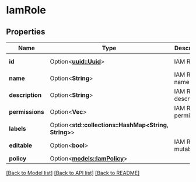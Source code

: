 # IamRole

## Properties

Name | Type | Description | Notes
------------ | ------------- | ------------- | -------------
**id** | Option<[**uuid::Uuid**](uuid::Uuid.md)> | IAM Role ID | [optional][readonly]
**name** | Option<**String**> | IAM Role name | [optional]
**description** | Option<**String**> | IAM Role description | [optional]
**permissions** | Option<**Vec<String>**> | IAM Role permissions | [optional]
**labels** | Option<**std::collections::HashMap<String, String>**> |  | [optional]
**editable** | Option<**bool**> | IAM Role mutability | [optional]
**policy** | Option<[**models::IamPolicy**](iam-policy.md)> |  | [optional]

[[Back to Model list]](../README.md#documentation-for-models) [[Back to API list]](../README.md#documentation-for-api-endpoints) [[Back to README]](../README.md)


